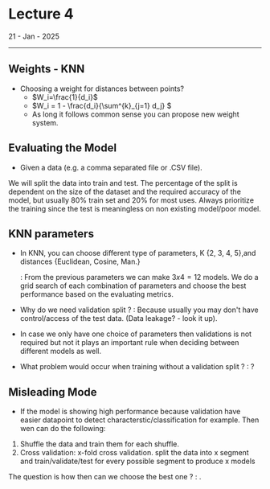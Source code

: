 # Lecture 4

21 - Jan - 2025

---

## Weights - KNN

- Choosing a weight for distances between points?
  - $W_i=\frac{1}{d_i}$
  - $W_i = 1 - \frac{d_i}{\sum^{k}_{j=1} d_j} $
  - As long it follows common sense you can propose new weight system. 
  

## Evaluating the Model

- Given a data (e.g. a comma separated file or .CSV file). 

We will split the data into train and test. The percentage of the split is dependent on the size of the dataset and the required accuracy of the model, but usually 80% train set and 20% for most uses. Always prioritize the training since the test is meaningless on non existing model/poor model.


## KNN parameters 
- In KNN, you can choose different type of parameters, K {2, 3, 4, 5},and distances {Euclidean, Cosine, Man.}

    : From the previous parameters we can make $3x4=12$ models. We do a grid search of each combination of parameters and choose the best performance based on the evaluating metrics. 

- Why do we need validation split ? 
    : Because usually you may don't have control/access of the test data. (Data leakage? - look it up).

- In case we only have one choice of parameters then validations is not required but not it plays an important rule when deciding between different models as well. 



- What problem would occur when training without a validation split ? 
    : ?


## Misleading Mode
- If the model is showing high performance because validation have easier datapoint to detect characterstic/classification for example. Then wen can do the following: 

1. Shuffle the data and train them for each shuffle. 
2. Cross validation: x-fold cross validation. split the data into x segment and train/validate/test for every possible segment to produce x models  

The question is how then can we choose the best one ? 
    : .